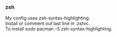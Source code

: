 <h3>zsh</h3>
My config uses zsh-syntax-highlighting.<br>
Install or comment out last line in .zshrc.<br>
To install sudo pacman -S zsh-syntax-highlighting.
